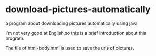 # download-pictures-automatically
a program about downloading pictures automatically using java

I'm not very good at English,so this is a brief introduction about this program.

The file of html-body.html is used to save the urls of pictures.
